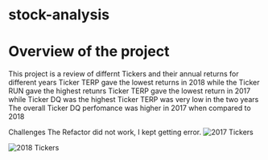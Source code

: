 # stock-analysis
# Overview of the project
This project is a review of differnt Tickers and their annual returns for different years
Ticker TERP gave the lowest returns in 2018 while the Ticker RUN gave the highest retunrs
Ticker TERP gave the lowest return in 2017 while Ticker DQ was the highest
Ticker TERP was very low in the two years
The overall Ticker DQ perfomance was higher in 2017 when compared to 2018

Challenges
The Refactor did not work, I kept getting error.
![2017 Tickers](https://user-images.githubusercontent.com/104603037/170171479-453c1de3-acb8-46a2-bad6-a6db81a0bda7.png)


![2018 Tickers](https://user-images.githubusercontent.com/104603037/170171502-e7ef307f-1395-4550-a6f6-2877fd74f575.png)
